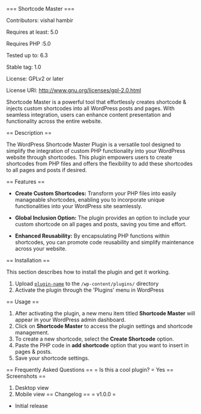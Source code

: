 === Shortcode Master ===

Contributors: vishal hambir

Requires at least: 5.0

Requires PHP :5.0

Tested up to: 6.3

Stable tag: 1.0


License: GPLv2 or later

License URI: http://www.gnu.org/licenses/gpl-2.0.html

Shortcode Master is a powerful tool that effortlessly creates shortcode & injects custom shortcodes into all WordPress posts and pages. With seamless integration, users can enhance content presentation and functionality across the entire website.

== Description ==

The WordPress Shortcode Master Plugin is a versatile tool designed to simplify the integration of custom PHP functionality into your WordPress website through shortcodes. This plugin empowers users to create shortcodes from PHP files and offers the flexibility to add these shortcodes to all pages and posts if desired.

== Features ==

- **Create Custom Shortcodes:** Transform your PHP files into easily manageable shortcodes, enabling you to incorporate unique functionalities into your WordPress site seamlessly.

- **Global Inclusion Option:** The plugin provides an option to include your custom shortcode on all pages and posts, saving you time and effort.

- **Enhanced Reusability:** By encapsulating PHP functions within shortcodes, you can promote code reusability and simplify maintenance across your website.

== Installation ==

This section describes how to install the plugin and get it working.
1. Upload [`plugin-name`](link-to-github.zip) to the `/wp-content/plugins/` directory
2. Activate the plugin through the 'Plugins' menu in WordPress

== Usage ==

1. After activating the plugin, a new menu item titled **Shortcode Master** will appear in your WordPress admin dashboard.
2. Click on **Shortcode Master** to access the plugin settings and shortcode management.
3. To create a new shortcode, select the **Create Shortcode** option.
4. Paste the PHP code in **add shortcode** option that you want to insert in pages & posts.
5. Save your shortcode settings.

== Frequently Asked Questions ==
= Is this a cool plugin? =
Yes
== Screenshots ==
1. Desktop view
2. Mobile view
== Changelog ==
= v1.0.0 =

* Initial release
